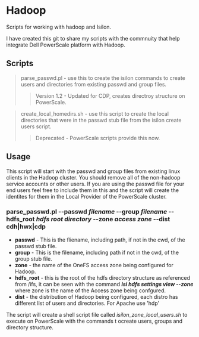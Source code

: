 # Hadoop
Scripts for working with hadoop and Isilon.

I have created this git to share my scripts with the commnuity that help integrate Dell PowerScale platform with Hadoop.
## Scripts
> parse_passwd.pl - use this to create the isilon commands to create users and directories from existing passwd and group files.
>>Version 1.2 - Updated for CDP, creates directroy structure on PowerScale.

> create_local_homedirs.sh - use this script to create the local directories that were in the passwd stub file from the isilon create users script.
>>Deprecated - PowerScale scripts provide this now.

## Usage

This script will start with the passwd and group files from existing linux clients in the Hadoop cluster.  You should remove all of the non-hadoop service accounts or other users.  If you are using the passwd file for your end users feel free to include them in this and the script will create the identites for them in the Local Provider of the PowerScale cluster.
### parse_passwd.pl --passwd *filename* --group *filename* --hdfs_root *hdfs root directory* --zone *access zone*  --dist cdh|hwx|cdp
- **passwd** - This is the fliename, including path, if not in the cwd, of the passwd stub file.
- **group** - This is the filename, including path if not in the cwd, of the group stub file.
- **zone** - the name of the OneFS access zone being configured for Hadoop.
- **hdfs_root** - this is the root of the hdfs directory structure as referenced from /ifs, it can be seen with the command ***isi hdfs settings view --zone <zone>*** where zone is the name of the Access zone being confgured.
- **dist** - the distribution of Hadoop being configured, each distro has different list of users and directories.  For Apache use 'hdp'

The script will create a shell script file called *isilon_*zone*_local_users.sh* to execute on PowerScale with the commands t ocreate users, groups and directory structure. 



